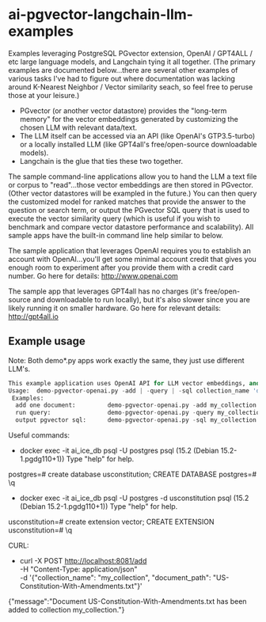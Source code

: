 # ai-pgvector-langchain-llm-examples

Examples leveraging PostgreSQL PGvector extension, OpenAI / GPT4ALL / etc large language models, and Langchain tying it all together. (The primary examples are documented below...there are several other examples of various tasks I've had to figure out where documentation was lacking around K-Nearest Neighbor / Vector similarity seach, so feel free to peruse those at your leisure.)

- PGvector (or another vector datastore) provides the "long-term memory" for the vector embeddings generated by customizing the chosen LLM with relevant data/text.
- The LLM itself can be accessed via an API (like OpenAI's GTP3.5-turbo) or a locally installed LLM (like GPT4all's free/open-source downloadable models).
- Langchain is the glue that ties these two together.

The sample command-line applications allow you to hand the LLM a text file or corpus to "read"...those vector embeddings are then stored in PGvector.  (Other vector datastores will be exampled in the future.) You can then query the customized model for ranked matches that provide the answer to the question or search term, or output the PGvector SQL query that is used to execute the vector similarity query (which is useful if you wish to benchmark and compare vector datastore performance and scalability). All sample apps have the built-in command line help similar to below.

The sample application that leverages OpenAI requires you to establish an account with OpenAI...you'll get some minimal account credit that gives you enough room to experiment after you provide them with a credit card number.  Go here for details:  <http://www.openai.com>

The sample app that leverages GPT4all has no charges (it's free/open-source and downloadable to run locally), but it's also slower since you are likely running it on smaller hardware.  Go here for relevant details: <http://gpt4all.io>

## Example usage

Note:  Both demo*.py apps work exactly the same, they just use different LLM's.

```python demo-pgvector-openai.py
This example application uses OpenAI API for LLM vector embeddings, and PostgreSQL PGvector extension for vector storage and query.
Usage:  demo-pgvector-openai.py -add | -query | -sql collection_name 'document_path_and_name'|'question, phrase, or text query'
 Examples:
  add one document:         demo-pgvector-openai.py -add my_collection 'State-of-the-Union-address.txt'
  run query:                demo-pgvector-openai.py -query my_collection 'What statements did the president make about inflation?'
  output pgvector sql:      demo-pgvector-openai.py -sql my_collection 'What statements did the president make about inflation?'
```

Useful commands:

- docker exec -it ai_ice_db psql -U postgres
psql (15.2 (Debian 15.2-1.pgdg110+1))
Type "help" for help.

postgres=# create database usconstitution;
CREATE DATABASE
postgres=# \q

- docker exec -it ai_ice_db psql -U postgres -d usconstitution
psql (15.2 (Debian 15.2-1.pgdg110+1))
Type "help" for help.

usconstitution=# create extension vector;
CREATE EXTENSION
usconstitution=# \q

CURL:

- curl -X POST <http://localhost:8081/add> \
  -H "Content-Type: application/json" \
  -d '{"collection_name": "my_collection", "document_path": "US-Constitution-With-Amendments.txt"}'

{"message":"Document US-Constitution-With-Amendments.txt has been added to collection my_collection."}
